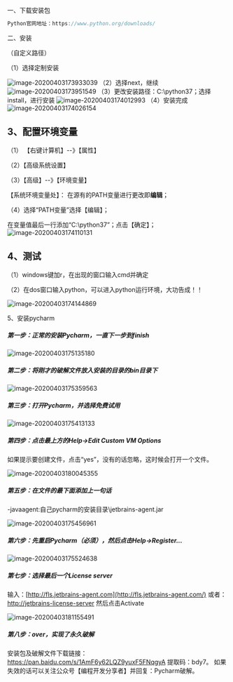一、下载安装包

```java
Python官网地址：https://www.python.org/downloads/
```



二、安装

（自定义路径）

（1）选择定制安装

![image-20200403173933039](Untitled.assets/image-20200403173933039.png)
（2）选择next，继续
![image-20200403173951549](Untitled.assets/image-20200403173951549.png)
（3）更改安装路径：C:\python37；选择install，进行安装
![image-20200403174012993](Untitled.assets/image-20200403174012993.png)
（4）安装完成
![image-20200403174026154](Untitled.assets/image-20200403174026154.png)

## 3、配置环境变量

（1） 【右键计算机】--》【属性】

（2）【高级系统设置】

（3）【高级】--》【环境变量】

【系统环境变量处】：
在源有的PATH变量进行更改即**编辑**；

（4）选择“PATH变量”选择【编辑】；

在变量值最后一行添加“C:\python37”；点击【确定】；
![image-20200403174110131](Untitled.assets/image-20200403174110131.png)





## 4、测试

（1）windows键加r，在出现的窗口输入cmd并确定

（2）在dos窗口输入python，可以进入python运行环境，大功告成！！

![image-20200403174144869](Untitled.assets/image-20200403174144869.png)





5、安装pycharm

##### 第一步：正常的安装Pycharm，一直下一步到finish

![image-20200403175135180](Untitled.assets/image-20200403175135180.png)

##### 第二步：将刚才的破解文件放入安装的目录的bin目录下

![image-20200403175359563](Untitled.assets/image-20200403175359563.png)



##### 第三步：打开Pycharm，并选择免费试用

![image-20200403175413133](Untitled.assets/image-20200403175413133.png)

##### 第四步：点击最上方的Help->Edit Custom VM Options

如果提示要创建文件，点击“yes”，没有的话忽略，这时候会打开一个文件。

![image-20200403180045355](Untitled.assets/image-20200403180045355.png)

##### 第五步：在文件的最下面添加上一句话

-javaagent:自己pycharm的安装目录\jetbrains-agent.jar

![image-20200403175456961](Untitled.assets/image-20200403175456961.png)

##### 第六步：先重启Pycharm（必须），然后点击Help->Register...

![image-20200403175524638](Untitled.assets/image-20200403175524638.png)



##### 第七步：选择最后一个License server

输入：[http://fls.jetbrains-agent.com](http://fls.jetbrains-agent.com/)
或者：[http://jetbrains-license-server](http://jetbrains-license-server/)
然后点击Activate

![image-20200403181155491](Untitled.assets/image-20200403181155491.png)



##### 第八步：over，实现了永久破解

安装包及破解文件下载链接：https://pan.baidu.com/s/1AmF6y62LQZ9yuxF5FNqgyA
提取码：bdy7。 如果失效的话可以关注公众号【编程开发分享者】并回复：Pycharm破解。